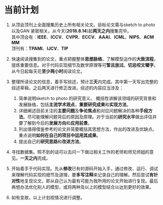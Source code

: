 # 当前计划

1. 从顶会顶刊上全面搜集历史上所有相关论文。目标论文需与sketch to photo 以及GAN 紧密相关。从今天(**2018.8.14**)起**两天之内**搜集完毕。<br>
其中顶会有：**IEEE**、**ICCV**、**CVPR**、**ECCV**、**AAAI**、**ICML**、**NIPS**、**ACM MM**<br>
顶刊有：**TPAMI**、**IJCV**、**TIP**

2. 快速阅读搜集到的论文，重点把握整体**思想脉络**，了解模型运作的**大致流程**，提炼重要信息。对于代码实现细节及数学原理等可**暂且放过**。**切忌咬文嚼字**。从今日起每天花**至少两小时**阅读论文。

3. 整理所读论文的信息，着手写综述，预计**三天**内完成。其中第一天写出完整的综述草稿，之后两天进行修正改进。综述的内容应当涉及：
    1. 简单说明sketch to photo 的研究意义。
概括性讲解该领域的研究背景和发展脉络，包括**主流学术观点**，**重要研究成果**和**实现方法**。
    2. 详细阐述目前关注的**主要问题**及**争论焦点**和对应问题解决的各种**手段方法**。尽可能理解问题背后的原因及原理。对于当前的**研究水平**做出评估并要了解到今后的**发展方向**和**应用前景**。
    3. 列出值得借鉴参考的论文并简要概括其思想方法，作出的改进及优缺点。重点说明**如何在自己的项目中运用其成果**。
    4. 提出自己的**研究思路**和**改进方法**。

4. 寻找数据集。照不到的话可以去问一下做过相关工作的老师和师兄师姐的意见。**一天之内**完成。

5. 开始着手于代码实现。先从**修改**已有的源码开始入手，通过修改、运行、调试来理解代码实现的细节及道理，要**多写注释**来记录自己的理解。然后尝试**有针对性**地复现论文，即从自己认为最有可能为我所用的论文开始进行复现。最后再想办法优化别人的模型，或将两种及以上的模型结合以达到更好的效果。<br>

6. 如有变故，以上计划视情况进行调整。